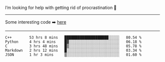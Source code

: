 I’m looking for help with getting rid of procrastination 🤔

-----

Some interesting code :arrow_right: [here](https://github.com/zhen8838/playground)

-----

<!--START_SECTION:waka-->
```text
C++        53 hrs 8 mins   ████████████████████░░░░░   80.54 % 
Python     4 hrs 4 mins    █▓░░░░░░░░░░░░░░░░░░░░░░░   06.18 % 
C          3 hrs 48 mins   █▒░░░░░░░░░░░░░░░░░░░░░░░   05.78 % 
Markdown   2 hrs 12 mins   █░░░░░░░░░░░░░░░░░░░░░░░░   03.34 % 
JSON       1 hr 3 mins     ▒░░░░░░░░░░░░░░░░░░░░░░░░   01.60 % 
```
<!--END_SECTION:waka-->

<!--
**zhen8838/zhen8838** is a ✨ _special_ ✨ repository because its `README.md` (this file) appears on your GitHub profile.

Here are some ideas to get you started:

- 🔭 I’m currently working on ...
- 🌱 I’m currently learning ...
- 👯 I’m looking to collaborate on ...
 ...
- 💬 Ask me about ...
- 📫 How to reach me: ...
- 😄 Pronouns: ...
- ⚡ Fun fact: ...
-->
